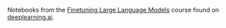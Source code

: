 Notebooks from the [Finetuning Large Language Models](https://learn.deeplearning.ai/courses/finetuning-large-language-models/lesson/vl60i/training-process) course found on [deeplearning.ai](https://deeplearning.ai).
